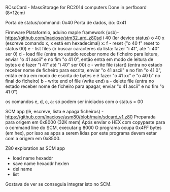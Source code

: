 RCsdCard - MassStorage for RC2014 computers
Done in perfboard (8*12cm)

Porta de status/command: 0x40
Porta de dados, i/o: 0x41

Firmware 
Plataformio, aduino maple framework (usb)- https://github.com/inaciose/stm32_ard_z80sd
i 40 (ler device status)
o 40 x (escreve comando x, x está em hexadecimal)
x:
f - reset ("o 40 f" reset to status 00)
e - list files (ir buscar caracteres da lista: fazer "i 41", até "i 40" ser 0)
d - load file (entra no estado receber nome de ficheiro para leitura, enviar "o 41 ascii" e no fim "o 41 0", então entra em modo de leitura de bytes e é fazer "i 41" até "i 40" ser 00)
c - write file (start) (entra no estado receber nome de ficheiro para escrita, enviar "o 41 ascii" e no fim "o 41 0", então entra em modo de escrita de bytes e é fazer "o 41 xx" e "o 40 b" no final do ficheiro)
b - write end of file (write end)
a - delete file (entra no estado receber nome de ficheiro para apagar, enviar "o 41 ascii" e no fim "o 41 0")

os comandos e, d, c, a: só podem ser iniciados com o status = 00

SCM app (lê, escreve, lista e apaga ficheiros) - 
https://github.com/inaciose/asm80/blob/main/sdcard_v1.z80
Preparada para origem em 0x8000 (32K mem)
Após enviar o HEX com copypaste para o command line do SCM, executar g 8000
O programa ocupa 0x4FF bytes (em hex), por isso as apps a serem lidas por este programa devem estar com a origem em 0x8500.

Z80 exploration as SCM app
- load name hexaddr
- save name hexaddr hexlen
- del name
- list

Gostava de ver se conseguia integrar isto no SCM.
